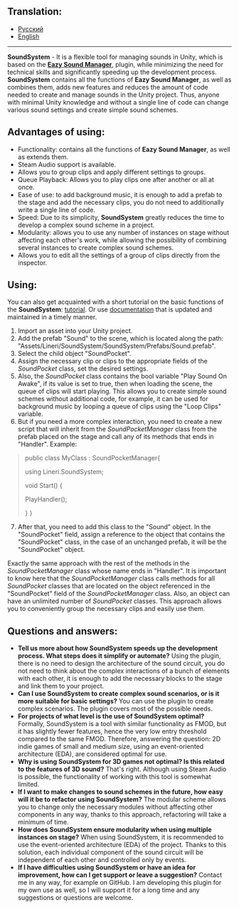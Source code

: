 ## Translation:
* <a href = "https://github.com/Linerichka/SoundSystem-With-Eazy-Sound-Manager/blob/main/README_RU.md">Русский</a>
* <a href = "https://github.com/Linerichka/SoundSystem-With-Eazy-Sound-Manager/blob/main/README.md">English</a>

---

**SoundSystem** - It is a flexible tool for managing sounds in Unity, which is based on the <a href="https://github.com/JackM36/Eazy-Sound-Manager">**Eazy Sound Manager**</a>,  plugin, while minimizing the need for technical skills and significantly speeding up the development process. **SoundSystem** contains all the functions of **Eazy Sound Manager**, as well as combines them, adds new features and reduces the amount of code needed to create and manage sounds in the Unity project. Thus, anyone with minimal Unity knowledge and without a single line of code can change various sound settings and create simple sound schemes.

## Advantages of using:
* Functionality: contains all the functions of **Eazy Sound Manager**, as well as extends them.
* Steam Audio support is available.
* Allows you to group clips and apply different settings to groups.
* Queue Playback: Allows you to play clips one after another or all at once.
* Ease of use: to add background music, it is enough to add a prefab to the stage and add the necessary clips, you do not need to additionally write a single line of code.
* Speed: Due to its simplicity, **SoundSystem** greatly reduces the time to develop a complex sound scheme in a project.
* Modularity: allows you to use any number of instances on stage without affecting each other's work, while allowing the possibility of combining several instances to create complex sound schemes.
* Allows you to edit all the settings of a group of clips directly from the inspector.

## Using:
You can also get acquainted with a short tutorial on the basic functions of the **SoundSystem**: <a href = "https://youtu.be/kXDuEaaw7Ao">tutorial</a>. Or use <a href = "https://github.com/Linerichka/SoundSystem-With-Eazy-Sound-Manager/blob/main/Assets/Lineri/SoundSystem/SoundSystem/Docs/Manual/EN.pdf">documentation</a> that is updated and maintained in a timely manner.
1. Import an asset into your Unity project.
2. Add the prefab "Sound" to the scene, which is located along the path:  "Assets/Lineri/SoundSystem/SoundSystem/Prefabs/Sound.prefab".
3. Select the child object "SoundPocket".
4. Assign the necessary clip or clips to the appropriate fields of the *SoundPocket* class, set the desired settings.
5. Also, the *SoundPocket* class contains the bool variable "Play Sound On Awake", if its value is set to true, then when loading the scene, the queue of clips will start playing. This allows you to create simple sound schemes without additional code, for example, it can be used for background music by looping a queue of clips using the "Loop Clips" variable.
6. But if you need a more complex interaction, you need to create a new script that will inherit from the *SoundPocketManager* class from the prefab placed on the stage and call any of its methods that ends in "Handler".
Example:
>    public class MyClass : SoundPocketManager{
> 
>    using Lineri.SoundSystem;
> 
>    void Start()
>   {
> 
>    PlayHandler();
> 
>   } }

7. After that, you need to add this class to the "Sound" object. In the "SoundPocket" field, assign a reference to the object that contains the "SoundPocket" class, in the case of an unchanged prefab, it will be the "SoundPocket" object.

Exactly the same approach with the rest of the methods in the *SoundPocketManager* class whose name ends in "Handler". It is important to know here that the *SoundPocketManager* class calls methods for all *SoundPocket* classes that are located on the object referenced in the "SoundPocket" field of the *SoundPocketManager* class. Also, an object can have an unlimited number of *SoundPocket* classes. This approach allows you to conveniently group the necessary clips and easily use them.

## Questions and answers:
* **Tell us more about how SoundSystem speeds up the development process. What steps does it simplify or automate?** Using the plugin, there is no need to design the architecture of the sound circuit, you do not need to think about the complex interactions of a bunch of elements with each other, it is enough to add the necessary blocks to the stage and link them to your project.
* **Can I use SoundSystem to create complex sound scenarios, or is it more suitable for basic settings?** You can use the plugin to create complex scenarios. The plugin covers most of the possible needs.
* **For projects of what level is the use of SoundSystem optimal?** Formally, SoundSystem is a tool with similar functionality as FMOD, but it has slightly fewer features, hence the very low entry threshold compared to the same FMOD. Therefore, answering the question: 2D indie games of small and medium size, using an event-oriented architecture (EDA), are considered optimal for use.
* **Why is using SoundSystem for 3D games not optimal? Is this related to the features of 3D sound?** That's right. Although using Steam Audio is possible, the functionality of working with this tool is somewhat limited.
* **If I want to make changes to sound schemes in the future, how easy will it be to refactor using SoundSystem?** The modular scheme allows you to change only the necessary modules without affecting other components in any way, thanks to this approach, refactoring will take a minimum of time.
* **How does SoundSystem ensure modularity when using multiple instances on stage?** When using SoundSystem, it is recommended to use the event-oriented architecture (EDA) of the project. Thanks to this solution, each individual component of the sound circuit will be independent of each other and controlled only by events. 
* **If I have difficulties using SoundSystem or have an idea for improvement, how can I get support or leave a suggestion?** Contact me in any way, for example on GitHub. I am developing this plugin for my own use as well, so I will support it for a long time and any suggestions or questions are welcome.

